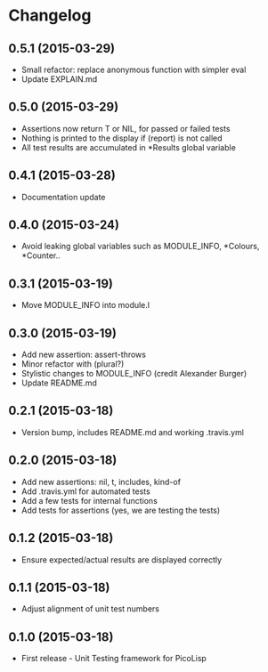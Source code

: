 # Changelog

## 0.5.1 (2015-03-29)

  * Small refactor: replace anonymous function with simpler eval
  * Update EXPLAIN.md

## 0.5.0 (2015-03-29)

  * Assertions now return T or NIL, for passed or failed tests
  * Nothing is printed to the display if (report) is not called
  * All test results are accumulated in *Results global variable

## 0.4.1 (2015-03-28)

 * Documentation update

## 0.4.0 (2015-03-24)

 * Avoid leaking global variables such as MODULE_INFO, *Colours, *Counter..

## 0.3.1 (2015-03-19)

 * Move MODULE_INFO into module.l

## 0.3.0 (2015-03-19)

 * Add new assertion: assert-throws
 * Minor refactor with (plural?)
 * Stylistic changes to MODULE_INFO (credit Alexander Burger)
 * Update README.md

## 0.2.1 (2015-03-18)

 * Version bump, includes README.md and working .travis.yml

## 0.2.0 (2015-03-18)

  * Add new assertions: nil, t, includes, kind-of
  * Add .travis.yml for automated tests
  * Add a few tests for internal functions
  * Add tests for assertions (yes, we are testing the tests)

## 0.1.2 (2015-03-18)

  * Ensure expected/actual results are displayed correctly

## 0.1.1 (2015-03-18)

  * Adjust alignment of unit test numbers

## 0.1.0 (2015-03-18)

  * First release - Unit Testing framework for PicoLisp
